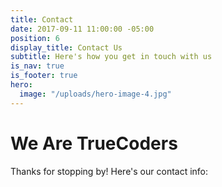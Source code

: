 ```yaml
---
title: Contact
date: 2017-09-11 11:00:00 -05:00
position: 6
display_title: Contact Us
subtitle: Here's how you get in touch with us
is_nav: true
is_footer: true
hero:
  image: "/uploads/hero-image-4.jpg"
---
```


# We Are TrueCoders

Thanks for stopping by! Here's our contact info: